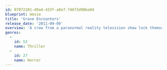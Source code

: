 ```yaml
---
id: 87072101-d9a4-433f-a8e7-746f3d90ba9d
blueprint: movie
title: 'Grave Encounters'
release_date: '2011-09-09'
overview: 'A crew from a paranormal reality television show lock themselves in a haunted psychiatric hospital. They search for evidence of paranormal activity as they shoot what ends up becoming their final episode.'
genres:
  -
    id: 53
    name: Thriller
  -
    id: 27
    name: Horror
---
```

